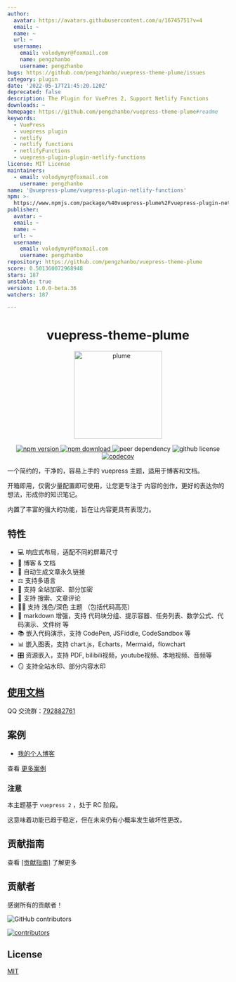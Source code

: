 ```yaml
---
author:
  avatar: https://avatars.githubusercontent.com/u/16745751?v=4
  email: ~
  name: ~
  url: ~
  username:
    email: volodymyr@foxmail.com
    name: pengzhanbo
    username: pengzhanbo
bugs: https://github.com/pengzhanbo/vuepress-theme-plume/issues
category: plugin
date: '2022-05-17T21:45:20.120Z'
deprecated: false
description: The Plugin for VuePres 2, Support Netlify Functions
downloads: ~
homepage: https://github.com/pengzhanbo/vuepress-theme-plume#readme
keywords:
  - VuePress
  - vuepress plugin
  - netlify
  - netlify functions
  - netlifyFunctions
  - vuepress-plugin-plugin-netlify-functions
license: MIT License
maintainers:
  - email: volodymyr@foxmail.com
    username: pengzhanbo
name: '@vuepress-plume/vuepress-plugin-netlify-functions'
npm: >-
  https://www.npmjs.com/package/%40vuepress-plume%2Fvuepress-plugin-netlify-functions
publisher:
  avatar: ~
  email: ~
  name: ~
  url: ~
  username:
    email: volodymyr@foxmail.com
    username: pengzhanbo
repository: https://github.com/pengzhanbo/vuepress-theme-plume
score: 0.501360072968948
stars: 187
unstable: true
version: 1.0.0-beta.36
watchers: 187

---
```


<h1 align="center">vuepress-theme-plume</h1>
<p align="center">
<img src="https://theme-plume.vuejs.press/plume.svg" width="200px" alt="plume">
</p>

<p align="center">
  <a href="https://www.npmjs.com/package/vuepress-theme-plume" target="_blank">
    <img src="https://img.shields.io/npm/v/vuepress-theme-plume?color=32A9C3&labelColor=1B3C4A&label=npm" alt="npm version">
  </a>
  <a href="https://www.npmjs.com/package/vuepress-theme-plume" target="_blank">
    <img src="https://img.shields.io/npm/dy/vuepress-theme-plume?color=32A9C3&labelColor=1B3C4A&label=downloads" alt="npm download">
  </a>
  <img src="https://img.shields.io/npm/dependency-version/vuepress-theme-plume/peer/vuepress?color=32A9C3&labelColor=1B3C4A" alt="peer dependency">
  <img src="https://img.shields.io/github/license/pengzhanbo/vuepress-theme-plume?color=32A9C3&labelColor=1B3C4A" alt="github license">
  <br>
  <a href="https://codecov.io/gh/pengzhanbo/vuepress-theme-plume" >
  <img src="https://codecov.io/gh/pengzhanbo/vuepress-theme-plume/graph/badge.svg?token=W6KYBX7WO5" alt="codecov"/>
  </a>

</p>

一个简约的，干净的，容易上手的 vuepress 主题，适用于博客和文档。

开箱即用，仅需少量配置即可使用，让您更专注于 内容的创作，更好的表达你的想法，形成你的知识笔记。

内置了丰富的强大的功能，旨在让内容更具有表现力。

## 特性

- 💻 响应式布局，适配不同的屏幕尺寸
- 📖 博客 & 文档
- 🔗 自动生成文章永久链接
- ⚖  支持多语言
- 🔑 支持 全站加密、部分加密
- 👀 支持 搜索、文章评论
- 👨‍💻‍ 支持 浅色/深色 主题 （包括代码高亮）
- 📠 markdown 增强，支持 代码块分组、提示容器、任务列表、数学公式、代码演示、文件树 等
- 📚 嵌入代码演示，支持 CodePen, JSFiddle, CodeSandbox 等
- 📊 嵌入图表，支持 chart.js，Echarts，Mermaid，flowchart
- 🎛 资源嵌入，支持 PDF, bilibili视频，youtube视频、本地视频、音频等
- 🪞 支持全站水印、部分内容水印

## [使用文档](https://theme-plume.vuejs.press)

QQ 交流群：[792882761](https://qm.qq.com/q/O3HNy4rxYc)

## 案例

- [我的个人博客](https://pengzhanbo.cn/)

查看 [更多案例](https://theme-plume.vuejs.press/demos/)

### 注意

本主题基于 `vuepress 2` ，处于 RC 阶段。

这意味着功能已趋于稳定，但在未来仍有小概率发生破坏性更改。

## 贡献指南

查看 [[贡献指南]](/CONTRIBUTING.md) 了解更多

## 贡献者

感谢所有的贡献者！

![GitHub contributors](https://img.shields.io/github/contributors/pengzhanbo/vuepress-theme-plume?color=32A9C3&labelColor=1B3C4A&logo=contributorcovenant)

[![contributors](https://contrib.rocks/image?repo=pengzhanbo/vuepress-theme-plume)](https://github.com/pengzhanbo/vuepress-theme-plume/graphs/contributors)

## License

[MIT](/LICENSE)
